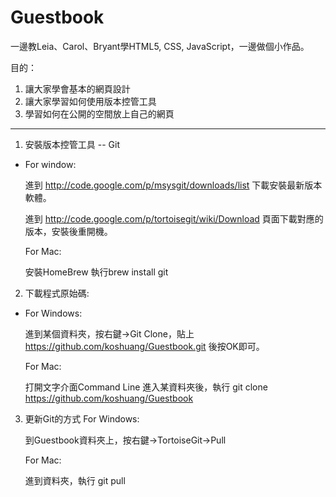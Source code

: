 Guestbook
=========

一邊教Leia、Carol、Bryant學HTML5, CSS, JavaScript，一邊做個小作品。

目的：

1. 讓大家學會基本的網頁設計
2. 讓大家學習如何使用版本控管工具
3. 學習如何在公開的空間放上自己的網頁

------

1. 安裝版本控管工具 -- Git
-
    For window:
    
	進到 http://code.google.com/p/msysgit/downloads/list 下載安裝最新版本軟體。

	進到 http://code.google.com/p/tortoisegit/wiki/Download 頁面下載對應的版本，安裝後重開機。

	For Mac:
    
	安裝HomeBrew
	執行brew install git


2. 下載程式原始碼:
-
	For Windows:
    
	進到某個資料夾，按右鍵->Git Clone，貼上 https://github.com/koshuang/Guestbook.git 後按OK即可。

	For Mac:
    
	打開文字介面Command Line
	進入某資料夾後，執行 git clone https://github.com/koshuang/Guestbook


3. 更新Git的方式	
	For Windows:

	到Guestbook資料夾上，按右鍵->TortoiseGit->Pull

	For Mac:
    
	進到資料夾，執行 git pull